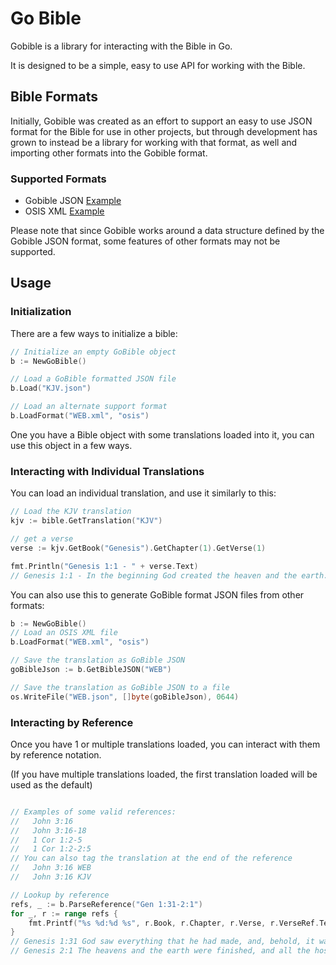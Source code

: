 # Go Bible

Gobible is a library for interacting with the Bible in Go.

It is designed to be a simple, easy to use API for working with the Bible.

## Bible Formats

Initially, Gobible was created as an effort to support an easy to use JSON format for the Bible for use in other projects,
but through development has grown to instead be a library for working with that format, as well and importing other formats into the Gobible format.
### Supported Formats
- Gobible JSON [Example](https://raw.githubusercontent.com/gobible/gobible/master/data/WEB.json)
- OSIS XML [Example](https://raw.githubusercontent.com/gobible/gobible/master/data/WEB.xml)


Please note that since Gobible works around a data structure defined by the Gobible JSON format, some features of other formats may not be supported.

## Usage

### Initialization

There are a few ways to initialize a bible:

```go
// Initialize an empty GoBible object
b := NewGoBible()

// Load a GoBible formatted JSON file
b.Load("KJV.json")

// Load an alternate support format
b.LoadFormat("WEB.xml", "osis")
```

One you have a Bible object with some translations loaded into it, you can use this object in a few ways.

### Interacting with Individual Translations

You can load an individual translation, and use it similarly to this:

```go
// Load the KJV translation
kjv := bible.GetTranslation("KJV")

// get a verse
verse := kjv.GetBook("Genesis").GetChapter(1).GetVerse(1)

fmt.Println("Genesis 1:1 - " + verse.Text)
// Genesis 1:1 - In the beginning God created the heaven and the earth.
```

You can also use this to generate GoBible format JSON files from other formats:

```go
b := NewGoBible()
// Load an OSIS XML file
b.LoadFormat("WEB.xml", "osis")

// Save the translation as GoBible JSON
goBibleJson := b.GetBibleJSON("WEB")

// Save the translation as GoBible JSON to a file
os.WriteFile("WEB.json", []byte(goBibleJson), 0644)
```

### Interacting by Reference

Once you have 1 or multiple translations loaded, you can interact with them by reference notation.

(If you have multiple translations loaded, the first translation loaded will be used as the default)


```go

// Examples of some valid references:
//   John 3:16
//   John 3:16-18
//   1 Cor 1:2-5
//   1 Cor 1:2-2:5 
// You can also tag the translation at the end of the reference
//   John 3:16 WEB 
//   John 3:16 KJV

// Lookup by reference
refs, _ := b.ParseReference("Gen 1:31-2:1")
for _, r := range refs {
    fmt.Printf("%s %d:%d %s", r.Book, r.Chapter, r.Verse, r.VerseRef.Text)
}
// Genesis 1:31 God saw everything that he had made, and, behold, it was very good. There was evening and there was morning, the sixth day.
// Genesis 2:1 The heavens and the earth were finished, and all the host of them.
```
